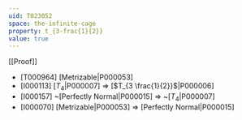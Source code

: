 ```yaml
---
uid: T023052
space: the-infinite-cage
property: t_{3-frac{1}{2}}
value: true
---
```

[[Proof]]

* [T000964] [Metrizable|P000053]
* [I000113] [$T_4$|P000007] => [$T_{3 \frac{1}{2}}$|P000006]
* [I000157] ~[Perfectly Normal|P000015] => ~[$T_4$|P000007]
* [I000070] [Metrizable|P000053] => [Perfectly Normal|P000015]

